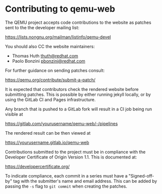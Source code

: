 # Contributing to qemu-web

The QEMU project accepts code contributions to the website as patches sent to
the the developer mailing list:

https://lists.nongnu.org/mailman/listinfo/qemu-devel

You should also CC the website maintainers:

* Thomas Huth <thuth@redhat.com>
* Paolo Bonzini <pbonzini@redhat.com>

For further guidance on sending patches consult:

https://qemu.org/contribute/submit-a-patch/

It is expected that contributors check the rendered website before submitting
patches. This is possible by either running jekyll locally, or by using the
GitLab CI and Pages infrastructure.

Any branch that is pushed to a GitLab fork will result in a CI job being run
visible at

https://gitlab.com/yourusername/qemu-web/-/pipelines

The rendered result can be then viewed at

https://yourusername.gitlab.io/qemu-web

Contributions submitted to the project must be in compliance with the
Developer Certificate of Origin Version 1.1. This is documented at:

https://developercertificate.org/

To indicate compliance, each commit in a series must have a "Signed-off-by"
tag with the submitter's name and email address. This can be added by passing
the ``-s`` flag to ``git commit`` when creating the patches.
